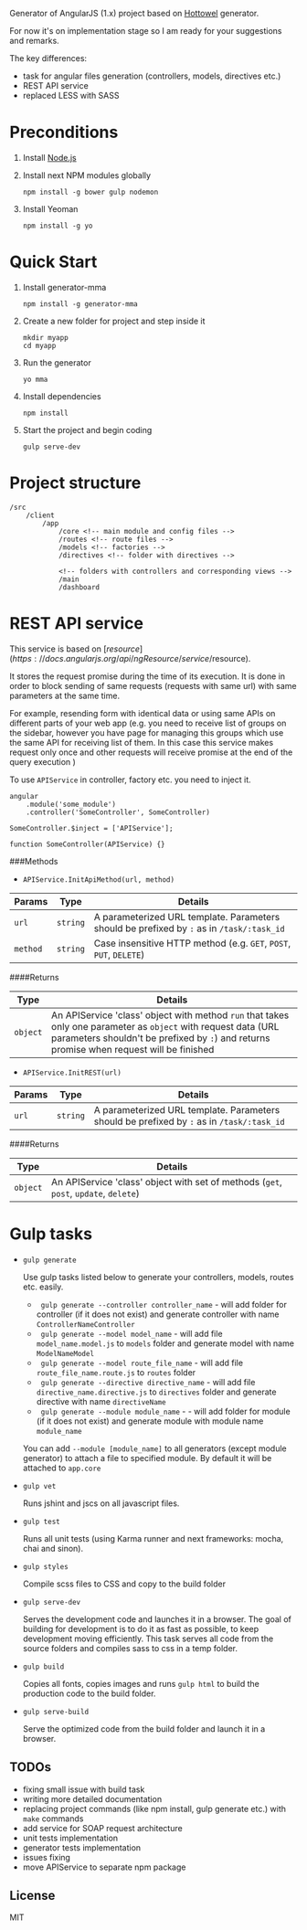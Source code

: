 Generator of AngularJS (1.x) project based on [Hottowel](https://github.com/johnpapa/generator-hottowel) generator.

For now it's on implementation stage so I am ready for your suggestions and remarks.

The key differences:
- task for angular files generation (controllers, models, directives etc.)
- REST API service
- replaced LESS with SASS

# Preconditions

1. Install [Node.js](http://nodejs.org)
2. Install next NPM modules globally

    ```
    npm install -g bower gulp nodemon 
    ```
3. Install Yeoman 

    ```
    npm install -g yo
    ```
    
# Quick Start

1. Install generator-mma
    ```
    npm install -g generator-mma
    ```

2. Create a new folder for project and step inside it
    ``` 
    mkdir myapp
    cd myapp
    ```
    
3. Run the generator 
    ```
    yo mma 
    ```

4. Install dependencies
    ```
    npm install
    ```

5. Start the project and begin coding
    ```
    gulp serve-dev
    ```

# Project structure

    /src
        /client
            /app
                /core <!-- main module and config files -->
                /routes <!-- route files -->
                /models <!-- factories -->
                /directives <!-- folder with directives -->
                
                <!-- folders with controllers and corresponding views -->
                /main
                /dashboard

# REST API service

This service is based on [$resource](https://docs.angularjs.org/api/ngResource/service/$resource).

It stores the request promise during the time of its execution. It is done in order to block sending of same requests (requests with same url) with same parameters at the same time.

For example, resending form with identical data or using same APIs on different parts of your web app (e.g. you need to receive list of groups on the sidebar, however you have page for managing this groups which use the same API for receiving list of them. In this case this service makes request only once and other requests will receive promise at the end of the query execution )

To use ```APIService``` in controller, factory etc. you need to inject it.

```
angular
    .module('some_module')
    .controller('SomeController', SomeController)
    
SomeController.$inject = ['APIService'];

function SomeController(APIService) {}
```

###Methods

- ```APIService.InitApiMethod(url, method)```

Params        | Type         | Details
---           | ---          | ---
```url```     | ```string``` | A parameterized URL template. Parameters should be prefixed by ```:``` as in ```/task/:task_id```
```method```  | ```string``` | Case insensitive HTTP method (e.g. ```GET```, ```POST```, ```PUT```, ```DELETE```)

####Returns 

Type         | Details  
---          | ---
```object``` | An APIService 'class' object with method ```run``` that takes only one parameter as ```object``` with request data (URL parameters shouldn't be prefixed by ```:```) and returns promise when request will be finished


- ```APIService.InitREST(url)```

Params        | Type         | Details
---           | ---          | ---
```url```     | ```string``` | A parameterized URL template. Parameters should be prefixed by ```:``` as in ```/task/:task_id```

####Returns 

Type         | Details  
---          | ---
```object``` | An APIService 'class' object with set of methods (```get```, ```post```, ```update```, ```delete```)


# Gulp tasks

- `gulp generate`

    Use gulp tasks listed below to generate your controllers, models, routes etc. easily.
    
    * ``` gulp generate --controller controller_name``` - will add folder for controller (if it does not exist) and generate controller with name ```ControllerNameController```
    * ``` gulp generate --model model_name``` - will add file ```model_name.model.js``` to ```models``` folder and generate model with name ```ModelNameModel```
    * ``` gulp generate --model route_file_name``` - will add file ```route_file_name.route.js``` to ```routes``` folder
    * ``` gulp generate --directive directive_name``` - will add file ```directive_name.directive.js``` to ```directives``` folder and generate directive with name ```directiveName```
    * ``` gulp generate --module module_name``` - - will add folder for module (if it does not exist) and generate module with module name ```module_name```
    
    You can add ```--module [module_name]``` to all generators (except module generator) to attach a file to specified module. By default it will be attached to ```app.core```
    
- `gulp vet`

    Runs jshint and jscs on all javascript files.
    
- `gulp test`

    Runs all unit tests (using Karma runner and next frameworks: mocha, chai and sinon).
    
- `gulp styles`

    Compile scss files to CSS and copy to the build folder

- `gulp serve-dev`

    Serves the development code and launches it in a browser. The goal of building for development is to do it as fast as possible, to keep development moving efficiently. This task serves all code from the source folders and compiles sass to css in a temp folder.
    
- `gulp build`

    Copies all fonts, copies images and runs `gulp html` to build the production code to the build folder.
    
- `gulp serve-build`

    Serve the optimized code from the build folder and launch it in a browser.
    
## TODOs

- fixing small issue with build task
- writing more detailed documentation
- replacing project commands (like npm install, gulp generate etc.) with ```make``` commands
- add service for SOAP request architecture
- unit tests implementation
- generator tests implementation
- issues fixing
- move APIService to separate npm package
    
## License

MIT